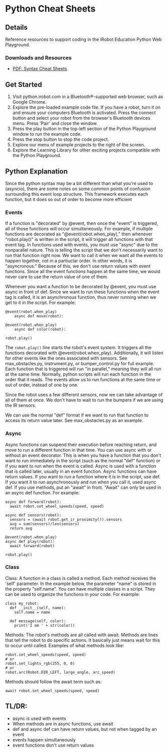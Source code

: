 # Python Cheat Sheets
## Details
Reference resources to support coding in the iRobot Education Python Web Playground.

### Downloads and Resources
* [PDF: Syntax Cheat Sheets](./sdk_commands.pdf)

## Get Started
1. Visit python.irobot.com in a Bluetooth®-supported web browser, such as Google Chrome.
1. Explore the pre-loaded example code file. If you have a robot, turn it on and ensure your computers Bluetooth is activated. Press the connect button and select your robot from the browser's Bluetooth devices menu. Press 'Pair' and close the window.
1. Press the play button in the top-left section of the Python Playground window to run the example code.
1. Press the stop button to stop the code project.
1. Explore our menu of example projects to the right of the screen.
1. Explore the Learning Library for other exciting projects compatible with the Python Playground.

## Python Explanation
Since the python syntax may be a bit different than what you're used to (asyncio), there are some notes on some common points of confusion surrounding this event loop structure. This framework executes each function, but it does so out of order to become more efficient
### Events
If a function is "decorated" by @event, then once the "event" is triggered, all of those functions will occur simultaneously. For example, if multiple functions are decorated as "@event(robot.when_play)," then whenever "robot.play()" is written in the script, it will trigger all functions with that event tag. In functions used with events, you must use "async" due to the nonparallel nature. This is telling the script that we don't necessarily want to run that function right now. We want to call it when we want all the events to happen together, not in a partiuclar order. In other words, it is "asyncronous." Because of this, we don't use return values with event functions. Since all the event functions happen at the same time, we would never care to use the return value of one of them.

Whenever you want a function to be decorated by @event, you must use async in front of def. Since we want to run these functions when the event tag is called, it is an asynchronous function, thus never running when we get to it in the script. For example:
```
@event(robot.when_play)
    async def move(robot):

@event(robot.when_play)
    async def color(robot):

robot.play()
```
The `robot.play()` line starts the robot's event system. It triggers all the functions decorated with @event(robot.when_play). Additionally, it will listen for other events like the ones associated with sensors. See max_obstacles.py, instrument.py, or bumper_control.py for full example. Each function that is triggered will run "in parallel," meaning they will all run at the same time. Normally, python scripts will run each function in the order that it reads. The events allow us to run functions at the same time or out of order, instead of one by one.

Since the robot uses a few different sensors, now we can take advantage of all of them at once. We don't have to wait to run the bumpers if we are using the IR sensors.

We can use the normal "def" format if we want to run that function to access its return value later. See max_obstacles.py as an example.

### Async
Async functions can suspend their execution before reaching return, and move to run a different function in that time. You can use async with or without an event decorator. This is when you have a function that you don't want to run immediately in the script (such as the normal "def" function) or if you want to run when the event is called. Async is used with a function that is called later, usually in an event function. Async functions can have return values. If you want to run a function where it is in the script, use def. If you want it to run asynchronously and run when you call it, used async def. If you use methods, put an "await" in front. "Await" can only be used in an async def function. For example:
```
async def forward(robot):
  await robot.set_wheel_speeds(speed, speed)

async def sensors(robot):
  sensors = (await robot.get_ir_proximity()).sensors
  avg = sum(sensors)/len(sensors)
  return avg

@event(robot.when_play)
async def play(robot):
  await forward(robot)

robot.play()
```

### Class
Class:
A function in a class is called a method. Each method receives the 'self' parameter. In the example below, the parameter "name" is stored in the property "self.name". You can have multiple classes in a script. They can be used to organize the functions in your code. For example:

```
class my_robot:
  def __init__(self, name):
    self.name = name

  def message(self, color):
    print('I am ' + str(color))
```

Methods:
The robot's methods are all called with await. Methods are lines that tell the robot to do specific actions. It basically just means wait for this to occur until called. Examples of what methods look like:

```
robot.set_wheel_speeds(speed, speed)
# or
robot.set_lights_rgb(255, 0, 0)
# or
robot.arc(Robot.DIR_LEFT, large_angle, arc_speed)
```

Methods should follow the await term such as:

```
await robot.set_wheel_speeds(speed, speed)
```

## TL/DR:
* async is used with events
* When methods are in async functions, use await
* def and async def can have return values, but not when tagged by an event
* events happen simultaneously
* event functions don't use return values